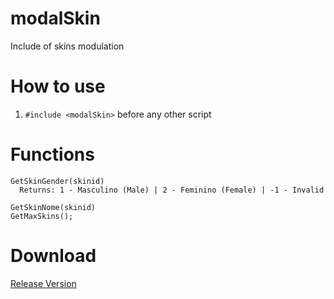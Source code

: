 # modalSkin
Include of skins modulation

# How to use
1. `#include <modalSkin>` before any other script

# Functions

```pawn
GetSkinGender(skinid)
  Returns: 1 - Masculino (Male) | 2 - Feminino (Female) | -1 - Invalid
                
GetSkinNome(skinid)
GetMaxSkins();
```

# Download
[Release Version](https://github.com/igdiogo/modalSkin/releases/tag/Release)
